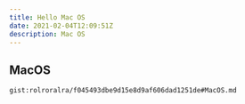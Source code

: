 ```yaml
---
title: Hello Mac OS
date: 2021-02-04T12:09:51Z
description: Mac OS
---
```


## MacOS
`gist:rolroralra/f045493dbe9d15e8d9af606dad1251de#MacOS.md`
